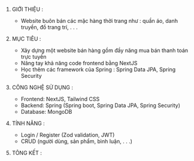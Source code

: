 1. GIỚI THIỆU :
   - Website buôn bán các mặc hàng thời trang như : quần áo, danh truyền, đồ trang trí, . . .
     
3. MỤC TIÊU :
   - Xây dựng một website bán hàng gồm đầy năng mua bán thanh toán trực tuyến
   - Nâng tay khả năng code frontend bằng  NextJS
   - Học thêm các framework của Spring : Spring Data JPA, Spring Security
     
5. CÔNG NGHỆ SỬ DỤNG :
    - Frontend: NextJS, Tailwind CSS
    - Backend: Spring (Spring boot, Spring Data JPA, Spring Security)
    - Database: MongoDB
   
7. TÍNH NĂNG :
   - Login / Register (Zod validation, JWT)
   - CRUD (người dùng, sản phẩm, bình luận, . . .)     
   
9. TÔNG KẾT :
    
